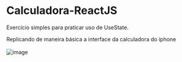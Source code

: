 # Calculadora-ReactJS
Exercício simples para praticar uso de UseState.


Replicando de maneira básica a interface da calculadora do iphone <br> <br>
![image](https://drive.google.com/uc?export=view&id=1OZQE0T2vAW6JcFTK6fEqOxAnoTOZVmXf)
